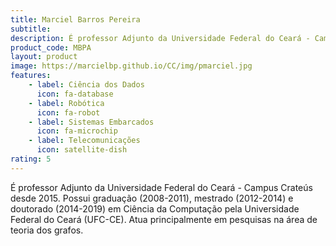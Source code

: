 ```yaml
---
title: Marciel Barros Pereira
subtitle:
description: É professor Adjunto da Universidade Federal do Ceará - Campus Crateús desde 2015. Possui graduação (2008-2011), mestrado (2012-2014) e doutorado (2014-2019) em Ciência da Computação pela Universidade Federal do Ceará (UFC-CE). Atua principalmente em pesquisas na área de teoria dos grafos.
product_code: MBPA
layout: product
image: https://marcielbp.github.io/CC/img/pmarciel.jpg
features:
    - label: Ciência dos Dados
      icon: fa-database
    - label: Robótica
      icon: fa-robot
    - label: Sistemas Embarcados
      icon: fa-microchip
    - label: Telecomunicações
      icon: satellite-dish
rating: 5
---
```


É professor Adjunto da Universidade Federal do Ceará - Campus Crateús desde 2015. Possui graduação (2008-2011), mestrado (2012-2014) e doutorado (2014-2019) em Ciência da Computação pela Universidade Federal do Ceará (UFC-CE). Atua principalmente em pesquisas na área de teoria dos grafos.
